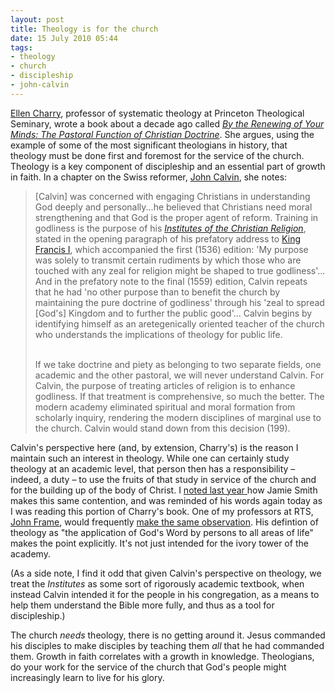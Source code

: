 ```yaml
---
layout: post
title: Theology is for the church
date: 15 July 2010 05:44
tags:
- theology
- church
- discipleship
- john-calvin
---
```

<p><a href="http://www3.ptsem.edu/Content.aspx?id=1918&amp;menu_id=72">Ellen Charry</a>, professor of systematic theology at Princeton Theological Seminary, wrote a book&nbsp;about a decade ago called <em><a href="http://www.amazon.com/Renewing-Your-Minds-Pastoral-Christian/dp/0195134869/ref=sr_1_3?s=books&amp;ie=UTF8&amp;qid=1279221874&amp;sr=1-3">By the Renewing of Your Minds: The Pastoral Function of Christian Doctrine</a></em>. She argues, using the example of some of the most significant theologians in history, that theology must be done first and foremost for the service of the church. Theology is a key component of discipleship and&nbsp;an essential part of growth in faith. In a chapter on the Swiss reformer, <a href="http://en.wikipedia.org/wiki/John_Calvin">John Calvin</a>, she notes:</p>
<blockquote>
[Calvin] was concerned with engaging Christians in understanding God deeply and personally...he believed that Christians need moral strengthening and that God is the proper agent of reform. Training in godliness is the purpose of his <em><a href="http://www.ccel.org/ccel/calvin/institutes.titlepage.html">Institutes of the Christian Religion</a></em>, stated in the opening paragraph of his prefatory address to <a href="http://en.wikipedia.org/wiki/Francis_I_of_France">King Francis I</a>, which accompanied the first (1536) edition: 'My purpose was solely to transmit certain rudiments by which those who are touched with any zeal for religion might be shaped to true godliness'... And in the prefatory note to the final (1559) edition, Calvin repeats that he had 'no other purpose than to benefit the church by maintaining the pure doctrine of godliness' through his 'zeal to spread [God's] Kingdom and to further the public good'... Calvin begins by identifying himself as an aretegenically oriented teacher of the church who understands the implications of theology for public life.<br><br>

If we take doctrine and piety as belonging to two separate fields, one academic and the other pastoral, we will never understand Calvin. For Calvin, the purpose of treating articles of religion is to enhance godliness. If that treatment is comprehensive, so much the better. The modern academy eliminated spiritual and moral formation from scholarly inquiry, rendering the modern disciplines of marginal use to the church. Calvin would stand down from this decision (199).
</blockquote>
<p>Calvin's perspective here (and, by extension, Charry's)&nbsp;is the reason I maintain such an interest in theology. While one can certainly study theology at an academic level, that person then has a responsibility &ndash; indeed, a duty &ndash; to use the fruits of that study in service of the church and for the building up of the body of Christ. I <a href="http://jakebelder.com/christian-scholars-as-public-intellectuals">noted last year </a>how Jamie Smith makes this same contention, and was reminded of his words again today as I was reading this portion of Charry's book. One of my professors at RTS, <a href="http://www.rts.edu/faculty/StaffDetails.aspx?id=502">John Frame</a>, would frequently <a href="http://jakebelder.com/the-importance-of-theology-i">make the same observation</a>. His defintion of theology as "the application of God's Word by persons to all areas of life" makes the point explicitly. It's not just intended for the ivory tower of the academy.</p>
<p>(As a side note, I find it odd that given Calvin's perspective on theology, we treat the <em>Institutes</em> as some sort of rigorously academic textbook, when instead Calvin intended it for the people in his congregation, as a means to help them understand the Bible more fully, and thus as a tool for discipleship.)</p>

The church <em>needs</em> theology, there is no getting around it. Jesus commanded his disciples to make disciples by teaching them <em>all</em> that he had commanded them. Growth in faith correlates with a growth in knowledge. Theologians, do your work for the service of the church that God's people might increasingly learn to live for his glory.
